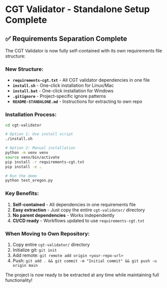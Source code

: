 # CGT Validator - Standalone Setup Complete

## ✅ Requirements Separation Complete

The CGT Validator is now fully self-contained with its own requirements file structure:

### New Structure:
- **`requirements-cgt.txt`** - All CGT validator dependencies in one file
- **`install.sh`** - One-click installation for Linux/Mac
- **`install.bat`** - One-click installation for Windows
- **`.gitignore`** - Project-specific ignore patterns
- **`README-STANDALONE.md`** - Instructions for extracting to own repo

### Installation Process:

```bash
cd cgt-validator

# Option 1: Use install script
./install.sh

# Option 2: Manual installation
python -m venv venv
source venv/bin/activate
pip install -r requirements-cgt.txt
pip install -e .

# Run the demo
python test_oregon.py
```

### Key Benefits:
1. **Self-contained** - All dependencies in one requirements file
2. **Easy extraction** - Just copy the entire `cgt-validator/` directory
3. **No parent dependencies** - Works independently
4. **CI/CD ready** - Workflows updated to use `requirements-cgt.txt`

### When Moving to Own Repository:

1. Copy entire `cgt-validator/` directory
2. Initialize git: `git init`
3. Add remote: `git remote add origin <your-repo-url>`
4. Push: `git add . && git commit -m "Initial commit" && git push -u origin main`

The project is now ready to be extracted at any time while maintaining full functionality!
